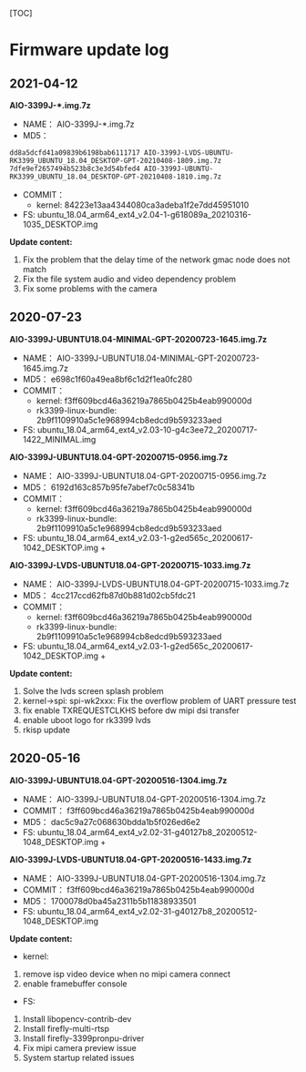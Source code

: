 
[TOC]


# Firmware update log


## 2021-04-12
**AIO-3399J-*.img.7z**
* NAME： AIO-3399J-*.img.7z
* MD5：
```
dd8a5dcfd41a09839b6198bab6111717 AIO-3399J-LVDS-UBUNTU-RK3399_UBUNTU_18.04_DESKTOP-GPT-20210408-1809.img.7z
7dfe9ef2657494b523b8c3e3d54bfed4 AIO-3399J-UBUNTU-RK3399_UBUNTU_18.04_DESKTOP-GPT-20210408-1810.img.7z
```
* COMMIT：
    * kernel: 84223e13aa4344080ca3adeba1f2e7dd45951010
* FS:
    ubuntu_18.04_arm64_ext4_v2.04-1-g618089a_20210316-1035_DESKTOP.img

**Update content:**
1. Fix the problem that the delay time of the network gmac node does not match
2. Fix the file system audio and video dependency problem
3. Fix some problems with the camera

## 2020-07-23

**AIO-3399J-UBUNTU18.04-MINIMAL-GPT-20200723-1645.img.7z**
* NAME： AIO-3399J-UBUNTU18.04-MINIMAL-GPT-20200723-1645.img.7z
* MD5： e698c1f60a49ea8bf6c1d2f1ea0fc280
* COMMIT：
    * kernel: f3ff609bcd46a36219a7865b0425b4eab990000d
    * rk3399-linux-bundle: 2b9f1109910a5c1e968994cb8edcd9b593233aed
* FS: ubuntu_18.04_arm64_ext4_v2.03-10-g4c3ee72_20200717-1422_MINIMAL.img

**AIO-3399J-UBUNTU18.04-GPT-20200715-0956.img.7z**
* NAME： AIO-3399J-UBUNTU18.04-GPT-20200715-0956.img.7z
* MD5： 6192d163c857b95fe7abef7c0c58341b
* COMMIT：
    * kernel: f3ff609bcd46a36219a7865b0425b4eab990000d
    * rk3399-linux-bundle: 2b9f1109910a5c1e968994cb8edcd9b593233aed
* FS: ubuntu_18.04_arm64_ext4_v2.03-1-g2ed565c_20200617-1042_DESKTOP.img +

**AIO-3399J-LVDS-UBUNTU18.04-GPT-20200715-1033.img.7z**
* NAME： AIO-3399J-LVDS-UBUNTU18.04-GPT-20200715-1033.img.7z
* MD5： 4cc217ccd62fb87d0b881d02cb5fdc21
* COMMIT：
    * kernel: f3ff609bcd46a36219a7865b0425b4eab990000d
    * rk3399-linux-bundle: 2b9f1109910a5c1e968994cb8edcd9b593233aed
* FS: ubuntu_18.04_arm64_ext4_v2.03-1-g2ed565c_20200617-1042_DESKTOP.img +


**Update content:**
1. Solve the lvds screen splash problem
1. kernel->spi: spi-wk2xxx: Fix the overflow problem of UART pressure test
1. fix enable TXREQUESTCLKHS before dw mipi dsi transfer
1. enable uboot logo for rk3399 lvds
1. rkisp update


## 2020-05-16
**AIO-3399J-UBUNTU18.04-GPT-20200516-1304.img.7z**

* NAME： AIO-3399J-UBUNTU18.04-GPT-20200516-1304.img.7z
* COMMIT： f3ff609bcd46a36219a7865b0425b4eab990000d
* MD5： dac5c9a27c068630bdda1b5f026ed6e2
* FS: ubuntu_18.04_arm64_ext4_v2.02-31-g40127b8_20200512-1048_DESKTOP.img +

**AIO-3399J-LVDS-UBUNTU18.04-GPT-20200516-1433.img.7z**

* NAME： AIO-3399J-UBUNTU18.04-GPT-20200516-1304.img.7z
* COMMIT： f3ff609bcd46a36219a7865b0425b4eab990000d
* MD5： 1700078d0ba45a2311b5b11838933501
* FS: ubuntu_18.04_arm64_ext4_v2.02-31-g40127b8_20200512-1048_DESKTOP.img

**Update content:**
* kernel:
1. remove isp video device when no mipi camera connect
2. enable framebuffer console

* FS:
1. Install libopencv-contrib-dev
2. Install firefly-multi-rtsp
3. Install firefly-3399pronpu-driver
4. Fix mipi camera preview issue
5. System startup related issues